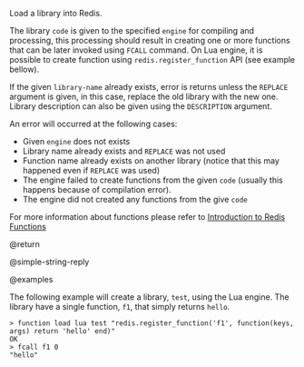 Load a library into Redis.

The library `code` is given to the specified `engine` for compiling and processing,
this processing should result in creating one or more functions that can be later invoked using `FCALL` command.
On Lua engine, it is possible to create function using `redis.register_function` API (see example bellow).

If the given `library-name` already exists, error is returns unless the `REPLACE` argument is given,
in this case, replace the old library with the new one.
Library description can also be given using the `DESCRIPTION` argument.

An error will occurred at the following cases:

* Given `engine` does not exists
* Library name already exists and `REPLACE` was not used
* Function name already exists on another library (notice that this may happened even if `REPLACE` was used)
* The engine failed to create functions from the given `code` (usually this happens because of compilation error).
* The engine did not created any functions from the give `code`

For more information about functions please refer to [Introduction to Redis Functions](/topics/function)

@return

@simple-string-reply

@examples

The following example will create a library, `test`, using the Lua engine.
The library have a single function, `f1`, that simply returns `hello`.

```
> function load lua test "redis.register_function('f1', function(keys, args) return 'hello' end)"
OK
> fcall f1 0
"hello"
```
